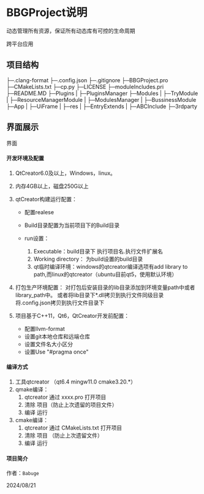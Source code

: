 # BBGProject说明

动态管理所有资源，保证所有动态库有可控的生命周期

跨平台应用

## 项目结构
├─.clang-format
├─.config.json
├─.gitignore
├─BBGProject.pro
├─CMakeLists.txt
├─cp.py
├─LICENSE
├─moduleIncludes.pri
├─README.MD
├─Plugins
|    ├─PluginsManager
├─Modules
|    ├─TryModule
|    ├─ResourceManagerModule
|    ├─ModulesManager
|    ├─BussinessModule
├─App
|  ├─UiFrame
|  ├─res
|  ├─EntryExtends
|  ├─ABCInclude
├─3rdparty

## 界面展示

界面

#### 开发环境及配置

1. QtCreator6.0及以上，Windows，linux。
2. 内存4GB以上，磁盘250G以上
3. qtCreator构建运行配置：

   * 配置realese
   * Build目录配置为当前项目下的Build目录
   * run设置：

     1. Executable：build目录下 执行项目名.执行文件扩展名
     2. Working directory： 为build设置的build目录
     3. qt临时编译环境：windows的qtcreator编译选项有add library to path,而linux的qtcreator（ubuntu目前qt5，使用默认环境）
4. 打包生产环境配置：
   对打包后安装目录的lib目录添加到环境变量path中或者library_path中。
   或者将lib目录下*.dll拷贝到执行文件同级目录
   将.config.json拷贝到执行文件目录下
5. 项目基于C++11，Qt6，QtCreator开发前配置：

   * 配置llvm-format
   * 设置git本地仓库和远端仓库
   * 设置文件名大小区分
   * 设置Use "#pragma once"

#### 编译方式

1. 工具qtcreator （qt6.4 mingw11.0 cmake3.20.*）
2. qmake编译：
   1. qtcreator 通过 xxxx.pro 打开项目
   2. 清除 项目（防止上次遗留的项目文件）
   3. 编译 运行
3. cmake编译：
   1. qtcreator 通过 CMakeLists.txt 打开项目
   2. 清除 项目 （防止上次遗留文件）
   3. 编译 运行

#### 项目简介

作者：`Babuge`

2024/08/21
